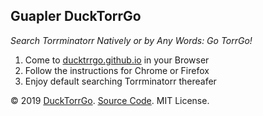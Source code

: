 Guapler DuckTorrGo
---

*Search Torrminatorr Natively or by Any Words: Go TorrGo!*

1. Come to [ducktrrgo.github.io](https://ducktorrgo.github.io) in your Browser
2. Follow the instructions for Chrome or Firefox
3. Enjoy default searching Torrminatorr thereafer

© 2019 [DuckTorrGo](https://github.com/ducktorrgo/). [Source Code](https://github.com/ducktorrgo/ducktorrgo.github.io/archive/master.zip). MIT License.
